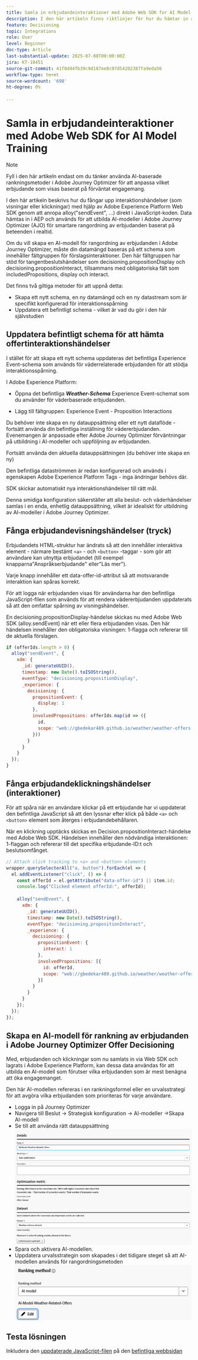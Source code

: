 ```yaml
---
title: Samla in erbjudandeinteraktioner med Adobe Web SDK for AI Model Training
description: I den här artikeln finns riktlinjer för hur du hämtar in användarinteraktionsdata - t.ex. erbjudandevisningar och klickningar - med Adobe Experience Platform Web SDK (alloy.js). Dessa data är grunden för utbildning av AI-modeller i Adobe Journey Optimizer (AJO) på ett intelligent sätt för att rangordna erbjudanden baserat på användarbeteende och sammanhangsbaserade signaler.
feature: Decisioning
topic: Integrations
role: User
level: Beginner
doc-type: Article
last-substantial-update: 2025-07-08T00:00:00Z
jira: KT-18451
source-git-commit: 41f0d44fb39c9d187ee8c97d54202387fa9eda56
workflow-type: tm+mt
source-wordcount: '698'
ht-degree: 0%

---
```



# Samla in erbjudandeinteraktioner med Adobe Web SDK for AI Model Training

>[!NOTE]
>
> Fyll i den här artikeln endast om du tänker använda AI-baserade rankningsmetoder i Adobe Journey Optimizer för att anpassa vilket erbjudande som visas baserat på förväntat engagemang.



I den här artikeln beskrivs hur du fångar upp interaktionshändelser (som visningar eller klickningar) med hjälp av Adobe Experience Platform Web SDK genom att anropa alloy(&quot;sendEvent&quot;, ...) direkt i JavaScript-koden. Data hämtas in i AEP och används för att utbilda AI-modeller i Adobe Journey Optimizer (AJO) för smartare rangordning av erbjudanden baserat på beteenden i realtid.

Om du vill skapa en AI-modell för rangordning av erbjudanden i Adobe Journey Optimizer, måste din datamängd baseras på ett schema som innehåller fältgruppen för förslagsinteraktioner. Den här fältgruppen har stöd för tangentbeslutshändelser som decisioning.propositionDisplay och decisioning.propositionInteract, tillsammans med obligatoriska fält som includedPropositions, display och interact.

Det finns två giltiga metoder för att uppnå detta:

- Skapa ett nytt schema, en ny datamängd och en ny datastream som är specifikt konfigurerad för interaktionsspårning
- Uppdatera ett befintligt schema - vilket är vad du gör i den här självstudien



## Uppdatera befintligt schema för att hämta offertinteraktionshändelser

I stället för att skapa ett nytt schema uppdateras det befintliga Experience Event-schema som används för väderrelaterade erbjudanden för att stödja interaktionsspårning.

I Adobe Experience Platform:

- Öppna det befintliga _**Weather-Schema**_ Experience Event-schemat som du använder för väderbaserade erbjudanden.

- Lägg till fältgruppen:
Experience Event - Proposition Interactions

Du behöver inte skapa en ny datauppsättning eller ett nytt dataflöde - fortsätt använda din befintliga inställning för vädererbjudanden. Evenemangen är anpassade efter Adobe Journey Optimizer förväntningar på utbildning i AI-modeller och uppföljning av erbjudanden.


Fortsätt använda den aktuella datauppsättningen (du behöver inte skapa en ny)

Den befintliga dataströmmen är redan konfigurerad och används i egenskapen Adobe Experience Platform Tags - inga ändringar behövs där.

SDK skickar automatiskt nya interaktionshändelser till rätt mål.

Denna smidiga konfiguration säkerställer att alla beslut- och väderhändelser samlas i en enda, enhetlig datauppsättning, vilket är idealiskt för utbildning av AI-modeller i Adobe Journey Optimizer.


## Fånga erbjudandevisningshändelser (tryck)

Erbjudandets HTML-struktur har ändrats så att den innehåller interaktiva element - närmare bestämt `<a>` - och `<button>` -taggar - som gör att användare kan utnyttja erbjudandet (till exempel knapparna&quot;Anspråkserbjudande&quot; eller&quot;Läs mer&quot;).

Varje knapp innehåller ett data-offer-id-attribut så att motsvarande interaktion kan spåras korrekt.



För att logga när erbjudanden visas för användarna har den befintliga JavaScript-filen som används för att rendera vädererbjudanden uppdaterats så att den omfattar spårning av visningshändelser.

En decisioning.propositionDisplay-händelse skickas nu med Adobe Web SDK (alloy.sendEvent) när ett eller flera erbjudanden visas. Den här händelsen innehåller den obligatoriska visningen: 1-flagga och refererar till de aktuella förslagen.


```javascript
if (offerIds.length > 0) {
  alloy("sendEvent", {
    xdm: {
      _id: generateUUID(),
      timestamp: new Date().toISOString(),
      eventType: "decisioning.propositionDisplay",
      _experience: {
        decisioning: {
          propositionEvent: {
            display: 1
          },
          involvedPropositions: offerIds.map(id => ({
            id,
            scope: "web://gbedekar489.github.io/weather/weather-offers.html#offerContainer"
          }))
        }
      }
    }
  });
}
```

## Fånga erbjudandeklickningshändelser (interaktioner)

För att spåra när en användare klickar på ett erbjudande har vi uppdaterat den befintliga JavaScript så att den lyssnar efter klick på både `<a>` och `<button>` element som återges i erbjudandebehållaren.

När en klickning upptäcks skickas en Decision.propositionInteract-händelse med Adobe Web SDK. Händelsen innehåller den nödvändiga interaktionen: 1-flaggan och refererar till det specifika erbjudande-ID:t och beslutsomfånget.

```javascript
// Attach click tracking to <a> and <button> elements
wrapper.querySelectorAll("a, button").forEach(el => {
  el.addEventListener("click", () => {
    const offerId = el.getAttribute("data-offer-id") || item.id;
    console.log("Clicked element offerId:", offerId);

    alloy("sendEvent", {
      xdm: {
        _id: generateUUID(),
        timestamp: new Date().toISOString(),
        eventType: "decisioning.propositionInteract",
        _experience: {
          decisioning: {
            propositionEvent: {
              interact: 1
            },
            involvedPropositions: [{
              id: offerId,
              scope: "web://gbedekar489.github.io/weather/weather-offers.html#offerContainer"
            }]
          }
        }
      }
    });
  });
});
```

## Skapa en AI-modell för rankning av erbjudanden i Adobe Journey Optimizer Offer Decisioning

Med, erbjudanden och klickningar som nu samlats in via Web SDK och lagrats i Adobe Experience Platform, kan dessa data användas för att utbilda en AI-modell som förutser vilka erbjudanden som är mest benägna att öka engagemanget.

Den här AI-modellen refereras i en rankningsformel eller en urvalsstrategi för att avgöra vilka erbjudanden som prioriteras för varje användare.
- Logga in på Journey Optimizer
- Navigera till Beslut -> Strategisk konfiguration -> AI-modeller ->Skapa AI-modell
- Se till att använda rätt datauppsättning
  ![ai-model](assets/ai-model.png)
- Spara och aktivera AI-modellen.
- Uppdatera urvalsstrategin som skapades i det tidigare steget så att AI-modellen används för rangordningsmetoden
  ![update-selection-strategy](assets/update-selection-strategy.png)

## Testa lösningen

Inkludera den [uppdaterade JavaScript-filen](assets/ai-model.js) på den [befintliga webbsidan](assets/weather-offers.html)